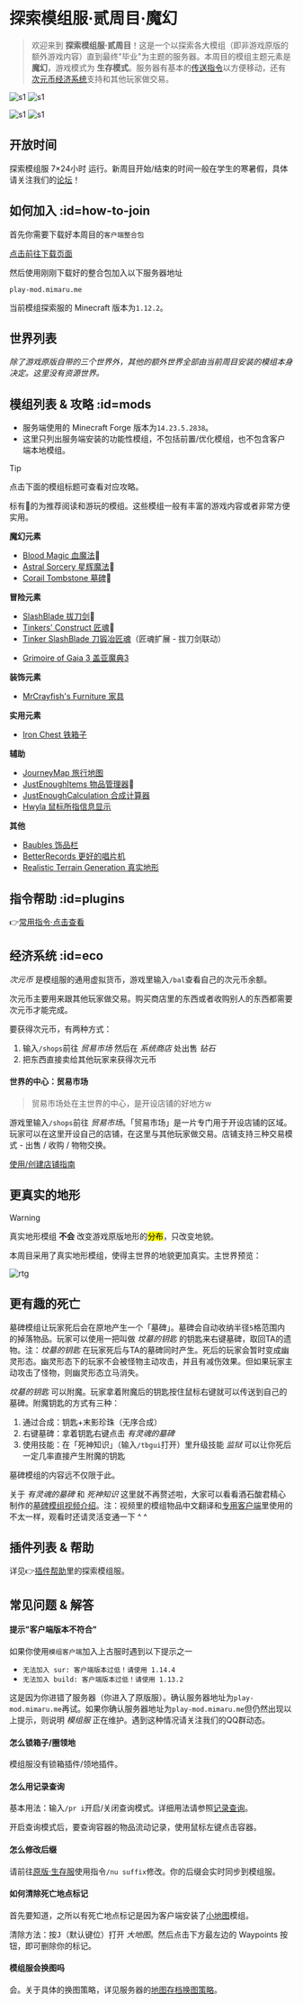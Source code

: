 # 探索模组服·贰周目·魔幻

> 欢迎来到 **探索模组服·贰周目**！这是一个以探索各大模组（即非游戏原版的额外游戏内容）直到最终"毕业"为主题的服务器。本周目的模组主题元素是 **魔幻**，游戏模式为 **生存模式**。服务器有基本的[传送指令](/welcome/commands.md)以方便移动，还有[次元币经济系统](#eco)支持和其他玩家做交易。

![s1](../assets/images/servers/preview-bloodmagic.jpg ':class=img-small')
![s1](../assets/images/servers/preview-as.jpg ':class=img-small')

![s1](../assets/images/servers/preview-gaia.jpg ':class=img-small')
![s1](../assets/images/servers/preview-tinker.jpg ':class=img-small')

## 开放时间

探索模组服 7×24小时 运行。新周目开始/结束的时间一般在学生的寒暑假，具体请关注我们的[论坛][bbs]！

## 如何加入 :id=how-to-join

首先你需要下载好本周目的`客户端整合包`

<a href="#/downloads.md" target="_blank" class="button">点击前往下载页面</a>

然后使用刚刚下载好的整合包加入以下服务器地址

    play-mod.mimaru.me

当前模组探索服的 Minecraft 版本为`1.12.2`。

## 世界列表

*除了游戏原版自带的三个世界外，其他的额外世界全部由当前周目安装的模组本身决定。这里没有资源世界。*

<!-- panels:start -->

<!-- div:panel-title -->

## 模组列表 & 攻略 :id=mods

- 服务端使用的 Minecraft Forge 版本为`14.23.5.2838`。
- 这里只列出服务端安装的功能性模组，不包括前置/优化模组，也不包含客户端本地模组。

> [!tip]
> 点击下面的模组标题可查看对应攻略。
>
> 标有🌟的为推荐阅读和游玩的模组。这些模组一般有丰富的游戏内容或者非常方便实用。

<!-- div:panel-left -->

**魔幻元素**

- [Blood Magic 血魔法][bm]🌟
- [Astral Sorcery 星辉魔法][as]🌟
- [Corail Tombstone 墓碑][ct]🌟

**冒险元素**

- [SlashBlade 拔刀剑][sb]🌟
- [Tinkers' Construct 匠魂][tc]🌟
- [Tinker SlashBlade 刀锻冶匠魂][tc_slashblade]（匠魂扩展 - 拔刀剑联动）
<!-- - [Construct's Armory 匠魂兵工厂][tc_conarm]（匠魂扩展 - 支持制作盔甲） -->
- [Grimoire of Gaia 3 盖亚魔典3][gaia3]

**装饰元素**

- [MrCrayfish's Furniture 家具][furniture]

<!-- div:panel-right -->

**实用元素**

- [Iron Chest 铁箱子][ironchest]

**辅助**

- [JourneyMap 旅行地图][journeymap]
- [JustEnoughItems 物品管理器][jei]🌟
- [JustEnoughCalculation 合成计算器][jec]
- [Hwyla 鼠标所指信息显示][hwyla]

**其他**

- [Baubles 饰品栏][baubles]
- [BetterRecords 更好的唱片机][betterrecords]
- [Realistic Terrain Generation 真实地形][rtg]

<!-- panels:end -->

[bm]: https://www.bilibili.com/video/av11364354
[as]: https://www.bilibili.com/video/av21988235
[journeymap]: https://www.mcbbs.net/thread-612917-1-1.html
[furniture]: https://www.bilibili.com/video/av10407590
[tc]: https://www.bilibili.com/video/av8317656
[tc_slashblade]: https://www.mcbbs.net/thread-846907-1-1.html
[tc_conarm]: https://www.bilibili.com/video/av37293887
[gaia3]: https://www.mcbbs.net/thread-445944-1-1.html
[ironchest]: https://www.mcbbs.net/thread-372723-1-1.html
[betterrecords]: https://bbs.mimaru.me/d/320
[ts]: https://www.mcmod.cn/class/557.html
[sb]: https://www.mcmod.cn/class/366.html
[ct]: https://www.bilibili.com/video/av55562073
[jei]: https://www.bilibili.com/video/av7699958
[jec]: https://www.mcbbs.net/thread-561503-1-1.html
[baubles]: https://www.mcmod.cn/class/473.html
[rtg]: https://www.mcmod.cn/class/635.html
[hwyla]: https://www.mcbbs.net/thread-648893-1-1.html

## 指令帮助 :id=plugins

👉[常用指令·点击查看](/welcome/commands.md)

## 经济系统 :id=eco

*次元币* 是模组服的通用虚拟货币，游戏里输入`/bal`查看自己的次元币余额。

次元币主要用来跟其他玩家做交易。购买商店里的东西或者收购别人的东西都需要次元币才能完成。

要获得次元币，有两种方式：

1. 输入`/shops`前往 *贸易市场* 然后在 *系统商店* 处出售 *钻石*
2. 把东西直接卖给其他玩家来获得次元币

#### 世界的中心：贸易市场

> 贸易市场处在主世界的中心，是开设店铺的好地方w

游戏里输入`/shops`前往 *贸易市场*。「贸易市场」是一片专门用于开设店铺的区域。玩家可以在这里开设自己的店铺，在这里与其他玩家做交易。店铺支持三种交易模式 - 出售 / 收购 / 物物交换。

<a href="#/plugins/carrotshop.md" target="_blank" class="button">使用/创建店铺指南</a>

## 更真实的地形

> [!warning]
> 真实地形模组 **不会** 改变游戏原版地形的<mark>分布</mark>，只改变地貌。

本周目采用了真实地形模组，使得主世界的地貌更加真实。主世界预览：

![rtg](https://bbs.mcmod.cn/data/attachment/album/201704/25/172612s9u999z78d7gk85z.gif)

## 更有趣的死亡

墓碑模组让玩家死后会在原地产生一个「墓碑」。墓碑会自动收纳半径`5`格范围内的掉落物品。玩家可以使用一把叫做 *坟墓的钥匙* 的钥匙来右键墓碑，取回TA的遗物。注：*坟墓的钥匙* 在玩家死后与TA的墓碑同时产生。死后的玩家会暂时变成幽灵形态。幽灵形态下的玩家不会被怪物主动攻击，并且有减伤效果。但如果玩家主动攻击了怪物，则幽灵形态立马消失。

*坟墓的钥匙* 可以附魔。玩家拿着附魔后的钥匙按住鼠标右键就可以传送到自己的墓碑。附魔钥匙的方式有三种：

1. 通过合成：钥匙+末影珍珠（无序合成）
2. 右键墓碑：拿着钥匙右键点击 *有灵魂的墓碑*
3. 使用技能：在「死神知识」（输入`/tbgui`打开）里升级技能 *监狱* 可以让你死后一定几率直接产生附魔的钥匙

墓碑模组的内容远不仅限于此。

关于 *有灵魂的墓碑* 和 *死神知识* 这里就不再赘述啦，大家可以看看酒石酸君精心制作的[墓碑模组视频介绍][ct]。注：视频里的模组物品中文翻译和[专用客户端](/downloads.md)里使用的不太一样，观看时还请灵活变通一下 ^ ^

## 插件列表 & 帮助

详见👉[插件帮助](/welcome/plugins.md)里的探索模组服。

## 常见问题 & 解答

#### 提示"客户端版本不符合"

如果你使用`模组客户端`加入上古服时遇到以下提示之一

- `无法加入 sur: 客户端版本过低！请使用 1.14.4`
- `无法加入 build: 客户端版本过低！请使用 1.13.2`

这是因为你进错了服务器（你进入了原版服）。确认服务器地址为`play-mod.mimaru.me`再试。如果你确认服务器地址为`play-mod.mimaru.me`但仍然出现以上提示，则说明 *模组服* 正在维护。遇到这种情况请关注我们的QQ群动态。

#### 怎么锁箱子/圈领地

模组服没有锁箱插件/领地插件。

#### 怎么用记录查询

基本用法：输入`/pr i`开启/关闭查询模式。详细用法请参照[记录查询](/plugins/logblock.md#usage)。

开启查询模式后，要查询容器的物品流动记录，使用<kbd>鼠标左键</kbd>点击容器。

#### 怎么修改后缀

请前往[原版·生存服](/mc-servers/survival.md)使用指令`/nu suffix`修改。你的后缀会实时同步到模组服。

#### 如何清除死亡地点标记

首先要知道，之所以有死亡地点标记是因为客户端安装了[小地图][journeymap]模组。

清除方法：按<kbd>J</kbd>（默认键位）打开 *大地图*。然后点击下方最左边的 Waypoints 按钮，即可删除你的标记。

#### 模组服会换图吗

会。关于具体的换图策略，详见服务器的[地图存档换图策略](/welcome/faq.md#save-policy)。

[the_overworld]: https://minecraft-zh.gamepedia.com/%E4%B8%BB%E4%B8%96%E7%95%8C
[the_nether]: https://minecraft-zh.gamepedia.com/%E4%B8%8B%E7%95%8C
[the_end]: https://minecraft-zh.gamepedia.com/%E6%9C%AB%E8%B7%AF%E4%B9%8B%E5%9C%B0
[superflat]: https://minecraft-zh.gamepedia.com/%E8%B6%85%E5%B9%B3%E5%9D%A6%E4%B8%96%E7%95%8C
[bbs]: http://bbs.mimaru.me/
